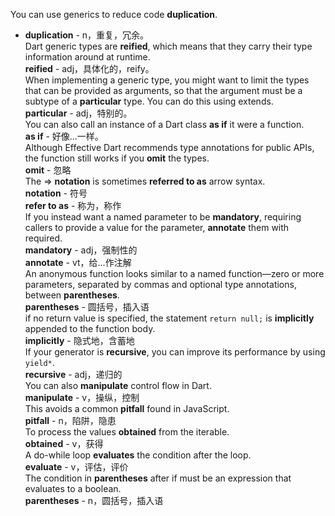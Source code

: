 You can use generics to reduce code **duplication**.<br>
- **duplication** - n，重复，冗余。<br>
Dart generic types are **reified**, which means that they carry their type information around at runtime.<br>
**reified** - adj，具体化的，reify。<br>
When implementing a generic type, you might want to limit the types that can be provided as arguments, so that the argument must be a subtype of a **particular** type. You can do this using extends.<br>
**particular** - adj，特别的。<br>
You can also call an instance of a Dart class **as if** it were a function. <br>
**as if** - 好像...一样。<br>
Although Effective Dart recommends type annotations for public APIs, the function still works if you **omit** the types.<br>
**omit** - 忽略<br>
The => **notation** is sometimes **referred to as** arrow syntax.<br>
**notation** - 符号<br>
**refer to as** - 称为，称作<br>
If you instead want a named parameter to be **mandatory**, requiring callers to provide a value for the parameter, **annotate** them with required.<br>
**mandatory** - adj，强制性的<br>
**annotate** - vt，给…作注解<br>
An anonymous function looks similar to a named function—zero or more parameters, separated by commas and optional type annotations, between **parentheses**.<br>
**parentheses** - 圆括号，插入语<br>
if no return value is specified, the statement `return null;` is **implicitly** appended to the function body.<br>
**implicitly** - 隐式地，含蓄地<br>
If your generator is **recursive**, you can improve its performance by using `yield*`.<br>
**recursive** - adj，递归的<br>
You can also **manipulate** control flow in Dart.<br>
**manipulate** - v，操纵，控制<br>
This avoids a common **pitfall** found in JavaScript.<br>
**pitfall** - n，陷阱，隐患<br>
To process the values **obtained** from the iterable.<br>
**obtained** - v，获得<br>
A do-while loop **evaluates** the condition after the loop.<br>
**evaluate** - v，评估，评价<br>
The condition in **parentheses** after if must be an expression that evaluates to a boolean.<br>
**parentheses** - n，圆括号，插入语<br>
